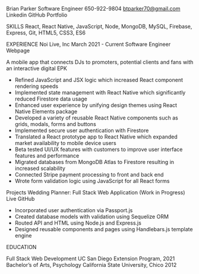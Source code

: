 Brian Parker Software Engineer
650-922-9804    btparker70@gmail.com    Linkedin    GitHub    Portfolio


SKILLS
React, React Native, JavaScript, Node, MongoDB, MySQL, Firebase, Express, Git, HTML5, CSS3, ES6


EXPERIENCE
Noi Live, Inc										            March 2021 - Current
Software Engineer											         Webpage

A mobile app that connects DJs to promoters, potential clients and fans with an interactive digital EPK
* Refined JavaScript and JSX logic which increased React component rendering speeds
* Implemented state management with React Native which significantly reduced Firestore data usage
* Enhanced user experience by unifying design themes using React Native Elements package
* Developed a variety of reusable React Native components such as grids, modals, forms and buttons
* Implemented secure user authentication with Firestore
* Translated a React prototype app to React Native which expanded market availability to mobile device users
* Beta tested UI/UX features with customers to improve user interface features and performance
* Migrated databases from MongoDB Atlas to Firestore resulting in increased scalability
* Connected Stripe payment processing to front and back end
* Wrote form validation logic using JavaScript for all React forms



Projects
Wedding Planner: Full Stack Web Application (Work in Progress)					Live  GitHub


* Incorporated user authentication via Passport.js
* Created database models with validation using Sequelize ORM
* Routed API and HTML using Node.js and Express.js
* Designed reusable components and pages using Handlebars.js template engine



EDUCATION

Full Stack Web Development						             UC San Diego Extension Program, 2021
Bachelor’s of Arts, Psychology						                California State University, Chico 2012
